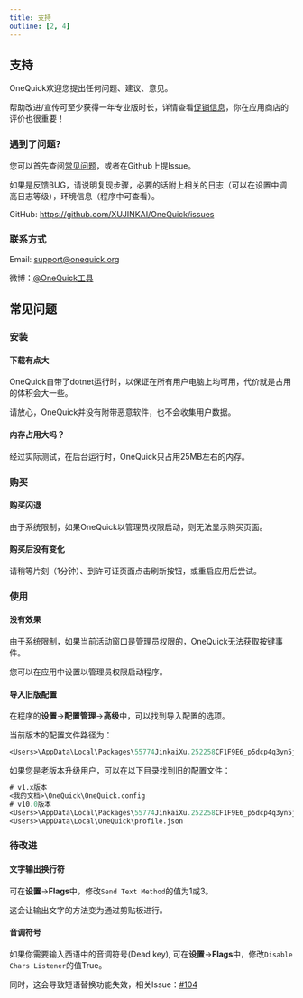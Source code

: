 ```yaml
---
title: 支持
outline: [2, 4]
---
```


## 支持

OneQuick欢迎您提出任何问题、建议、意见。

帮助改进/宣传可至少获得一年专业版时长，详情查看[促销信息](/pro#促销信息)，你在应用商店的评价也很重要！

### 遇到了问题?

您可以首先查阅[常见问题](#常见问题)，或者在Github上提Issue。

如果是反馈BUG，请说明复现步骤，必要的话附上相关的日志（可以在设置中调高日志等级），环境信息（程序中可查看）。

GitHub: <https://github.com/XUJINKAI/OneQuick/issues>

### 联系方式

Email: <support@onequick.org>

微博：[@OneQuick工具](https://weibo.com/OneQuick)

## 常见问题

### 安装

#### 下载有点大

OneQuick自带了dotnet运行时，以保证在所有用户电脑上均可用，代价就是占用的体积会大一些。

请放心，OneQuick并没有附带恶意软件，也不会收集用户数据。

#### 内存占用大吗？

经过实际测试，在后台运行时，OneQuick只占用25MB左右的内存。

### 购买

#### 购买闪退

由于系统限制，如果OneQuick以管理员权限启动，则无法显示购买页面。

#### 购买后没有变化

请稍等片刻（1分钟）、到许可证页面点击刷新按钮，或重启应用后尝试。

### 使用

#### 没有效果

由于系统限制，如果当前活动窗口是管理员权限的，OneQuick无法获取按键事件。

您可以在应用中设置以管理员权限启动程序。

#### 导入旧版配置

在程序的**设置**->**配置管理**->**高级**中，可以找到导入配置的选项。

当前版本的配置文件路径为：

```ps
<Users>\AppData\Local\Packages\55774JinkaiXu.252258CF1F9E6_p5dcp4q3yn5jt\LocalState\profile\profile.json
```

如果您是老版本升级用户，可以在以下目录找到旧的配置文件：

```ps
# v1.x版本
<我的文档>\OneQuick\OneQuick.config
# v10.0版本
<Users>\AppData\Local\Packages\55774JinkaiXu.252258CF1F9E6_p5dcp4q3yn5jt\LocalCache\Local\OneQuick\profile.json
<Users>\AppData\Local\OneQuick\profile.json
```

### 待改进

#### 文字输出换行符

可在**设置**->**Flags**中，修改`Send Text Method`的值为1或3。

这会让输出文字的方法变为通过剪贴板进行。

#### 音调符号

如果你需要输入西语中的音调符号(Dead key), 可在**设置**->**Flags**中，修改`Disable Chars Listener`的值True。

同时，这会导致短语替换功能失效，相关Issue：[#104](https://github.com/XUJINKAI/OneQuick/issues/104)
